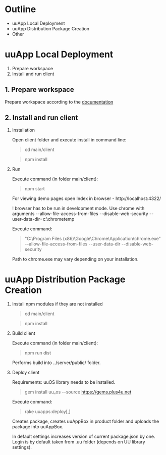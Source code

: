 # Outline

- uuApp Local Deployment
- uuApp Distribution Package Creation
- Other

# uuApp Local Deployment

1. Prepare workspace
2. Install and run client

## 1. Prepare workspace

Prepare workspace according to the [documentation](https://plus4u.net/ues/sesm?SessFree=ues%253AVPH-BT%253AUAFTEMPLATE)

## 2. Install and run client

1. Installation
    
    Open client folder and execute install in command line:

    > cd main/client
    
    > npm install

2. Run
    
    Execute command (in folder main/client):

    > npm start
    
    For viewing demo pages open Index in browser - http://localhost:4322/
    
    ! browser has to be run in development mode. Use chrome with arguments --allow-file-access-from-files --disable-web-security --user-data-dir=c:\chrometemp
    
    Execute command:
    
    >  "C:\Program Files (x86)\Google\Chrome\Application\chrome.exe" --allow-file-access-from-files --user-data-dir --disable-web-security

    Path to chrome.exe may vary depending on your installation.
    
# uuApp Distribution Package Creation

1. Install npm modules if they are not installed

    > cd main/client
    
    > npm install

2. Build client

    Execute command (in folder main/client):

    > npm run dist

    Performs build into ../server/public/ folder.
    
3. Deploy client

    Requirements: uuOS library needs to be installed. 
    
    > gem install uu_os --source https://gems.plus4u.net
    
    Execute command: 

    > rake uuapps:deploy[<version>,<login>]
    
    Creates package, creates uuAppBox in product folder and uploads the package into uuAppBox.
    
    In default settings increases version of current package.json by one.
    Login is by default taken from .uu folder (depends on UU library settings).
